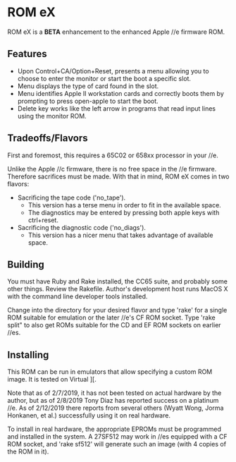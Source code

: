 # ROM eX

ROM eX is a **BETA** enhancement to the enhanced Apple //e firmware ROM.

## Features

 - Upon Control+CA/Option+Reset, presents a menu allowing you to choose to enter the monitor or start the boot a specific slot.
 - Menu displays the type of card found in the slot.
 - Menu identifies Apple II workstation cards and correctly boots them by prompting to press open-apple to start the boot.
 - Delete key works like the left arrow in programs that read input lines using the monitor ROM.

## Tradeoffs/Flavors

First and foremost, this requires a 65C02 or 658xx processor in your //e.

Unlike the Apple //c firmware, there is no free space in the //e firmware.  Therefore sacrifices must be made.  With that in mind, ROM eX comes in two flavors:

 - Sacrificing the tape code ('no_tape').
   - This version has a terse menu in order to fit in the available space.
   - The diagnostics may be entered by pressing both apple keys with ctrl+reset.
 - Sacrificing the diagnostic code ('no_diags').
   - This version has a nicer menu that takes advantage of available space.

## Building

You must have Ruby and Rake installed, the CC65 suite, and probably some other things.  Review the Rakefile.  Author's development host runs MacOS X with the command line developer tools installed.

Change into the directory for your desired flavor and type 'rake' for a single ROM suitable for emulation or the later //e's CF ROM socket.  Type 'rake split" to also get ROMs suitable for the CD and EF ROM sockets on earlier //es.

## Installing

This ROM can be run in emulators that allow specifying a custom ROM image.  It is tested on Virtual ][.

Note that as of 2/7/2019, it has not been tested on actual hardware by the author, but as of 2/8/2019 Tony Diaz has reported success on a platinum //e.  As of 2/12/2019 there reports from several others (Wyatt Wong, Jorma Honkanen, et al.) successfully using it on real hardware.

To install in real hardware, the appropriate EPROMs must be programmed and installed in the system.  A 27SF512 may work in //es equipped with a CF ROM socket, and 'rake sf512' will generate such an image (with 4 copies of the ROM in it).

